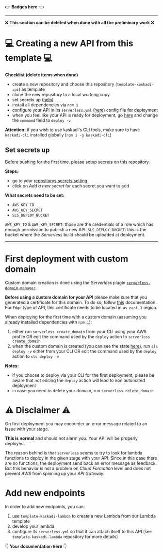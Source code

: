 :point_right: **Badges here** :point_left:

****

❌ **This section can be deleted when done with all the preliminary work** ❌

# :computer: Creating a new API from this template :computer:

**Checklist (delete items when done)**
- create a new repository and choose this repository (`template-kaskadi-api`) as template
- clone the new repository to a local working copy
- set secrets up ([help](#Set-secrets-up))
- install all dependencies via `npm i`
- configure your API in its `serverless.yml` ([here](./serverless.yml)) config file for deployment
- when you feel like your API is ready for deployment, go [here](./.github/workflows/deploy.yml) and change the `command` field to `deploy -v`

**Attention:** if you wish to use kaskadi's CLI tools, make sure to have `kaskadi-cli` installed globally (`npm i -g kaskadi-cli`)

## Set secrets up

Before pushing for the first time, please setup secrets on this repository.

**Steps:**
- go to your [repositorys secrets setting](../../settings/secrets)
- click on _Add a new secret_ for each secret you want to add

**What secrets need to be set:**
- `AWS_KEY_ID`
- `AWS_KEY_SECRET`
- `SLS_DEPLOY_BUCKET`

`AWS_KEY_ID` & `AWS_KEY_SECRET`: those are the credentials of a role which has enough permission to publish a new API.
`SLS_DEPLOY_BUCKET`: this is the bucket where the _Serverless_ build should be uploaded at deployment.

****

# First deployment with custom domain

Custom domain creation is done using the _Serverless_ plugin [`serverless-domain-manager`](https://github.com/amplify-education/serverless-domain-manager).

**Before using a custom domain for your API** please make sure that you generated a certificate for this domain. To do so, follow [this](https://docs.aws.amazon.com/acm/latest/userguide/gs-acm-request-public.html) documentation. For `Edge` type of API, this certificate needs to be located in `us-east-1` region.

When deploying for the first time with a custom domain (assuming you already installed dependencies with `npm i`):
1. either run `serverless create_domain` from your CLI using your AWS profile OR edit the command used by the `deploy` action to `serverless create_domain`
2. when the custom domain is created (you can see the state [here](https://eu-central-1.console.aws.amazon.com/apigateway/home?region=eu-central-1#/custom-domain-names)), run `sls deploy -v` either from your CLI OR edit the command used by the `deploy` action to `sls deploy -v`

**Notes:**
- if you choose to deploy via your CLI for the first deployment, please be aware that not editing the `deploy` action will lead to non automated deployment
- in case you need to delete your domain, run `serverless delete_domain`

# :warning: Disclaimer :warning:

On first deployment you may encounter an error message related to an issue with your stage.

**This is normal** and should not alarm you. Your API will be properly deployed.

The reason behind is that `serverless` seems to try to look for lambda functions to deploy in the given stage with your API. Since in this case there are no functions, the deployment send back an error message as feedback. But this behavior is not a problem on _Cloud Formation_ level and does not prevent _AWS_ from spinning up your _API Gateway_.

# Add new endpoints

In order to add new endpoints, you can:
1. use `template-kaskadi-lambda` to create a new Lambda from our Lambda template
2. develop your lambda
3. configure its `serverless.yml` so that it can attach itself to this API (see `template-kaskadi-lambda` repository for more details)

:point_down: **Your documentation here** :point_down:
